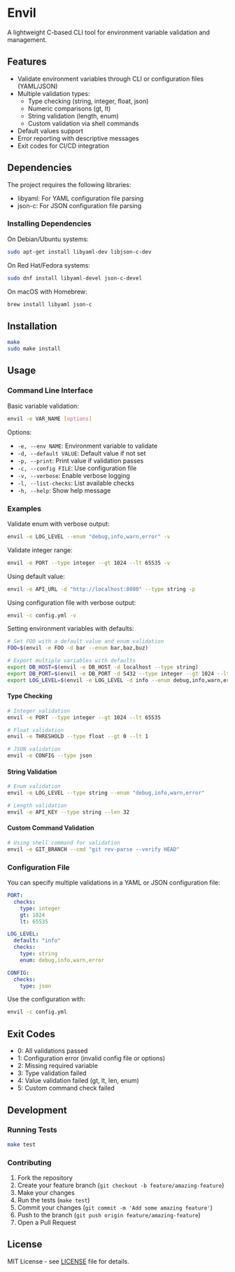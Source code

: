 # Envil

A lightweight C-based CLI tool for environment variable validation and management.

## Features

- Validate environment variables through CLI or configuration files (YAML/JSON)
- Multiple validation types:
  - Type checking (string, integer, float, json)
  - Numeric comparisons (gt, lt)
  - String validation (length, enum)
  - Custom validation via shell commands
- Default values support
- Error reporting with descriptive messages
- Exit codes for CI/CD integration

## Dependencies

The project requires the following libraries:

- libyaml: For YAML configuration file parsing
- json-c: For JSON configuration file parsing

### Installing Dependencies

On Debian/Ubuntu systems:
```bash
sudo apt-get install libyaml-dev libjson-c-dev
```

On Red Hat/Fedora systems:
```bash
sudo dnf install libyaml-devel json-c-devel
```

On macOS with Homebrew:
```bash
brew install libyaml json-c
```

## Installation

```bash
make
sudo make install
```

## Usage

### Command Line Interface

Basic variable validation:
```bash
envil -e VAR_NAME [options]
```

Options:
- `-e, --env NAME`: Environment variable to validate
- `-d, --default VALUE`: Default value if not set
- `-p, --print`: Print value if validation passes
- `-c, --config FILE`: Use configuration file
- `-v, --verbose`: Enable verbose logging
- `-l, --list-checks`: List available checks
- `-h, --help`: Show help message

### Examples

Validate enum with verbose output:
```bash
envil -e LOG_LEVEL --enum "debug,info,warn,error" -v
```

Validate integer range:
```bash
envil -e PORT --type integer --gt 1024 --lt 65535 -v
```

Using default value:
```bash
envil -e API_URL -d "http://localhost:8080" --type string -p
```

Using configuration file with verbose output:
```bash
envil -c config.yml -v
```

Setting environment variables with defaults:
```bash
# Set FOO with a default value and enum validation
FOO=$(envil -e FOO -d bar --enum bar,baz,buz)

# Export multiple variables with defaults
export DB_HOST=$(envil -e DB_HOST -d localhost --type string)
export DB_PORT=$(envil -e DB_PORT -d 5432 --type integer --gt 1024 --lt 65535)
export LOG_LEVEL=$(envil -e LOG_LEVEL -d info --enum debug,info,warn,error)
```

#### Type Checking
```bash
# Integer validation
envil -e PORT --type integer --gt 1024 --lt 65535

# Float validation
envil -e THRESHOLD --type float --gt 0 --lt 1

# JSON validation
envil -e CONFIG --type json
```

#### String Validation
```bash
# Enum validation
envil -e LOG_LEVEL --type string --enum "debug,info,warn,error"

# Length validation
envil -e API_KEY --type string --len 32
```

#### Custom Command Validation
```bash
# Using shell command for validation
envil -e GIT_BRANCH --cmd "git rev-parse --verify HEAD"
```

### Configuration File

You can specify multiple validations in a YAML or JSON configuration file:

```yaml
PORT:
  checks:
    type: integer
    gt: 1024
    lt: 65535

LOG_LEVEL:
  default: "info"
  checks:
    type: string
    enum: debug,info,warn,error

CONFIG:
  checks:
    type: json
```

Use the configuration with:
```bash
envil -c config.yml
```

## Exit Codes

- 0: All validations passed
- 1: Configuration error (invalid config file or options)
- 2: Missing required variable
- 3: Type validation failed
- 4: Value validation failed (gt, lt, len, enum)
- 5: Custom command check failed

## Development

### Running Tests
```bash
make test
```

### Contributing

1. Fork the repository
2. Create your feature branch (`git checkout -b feature/amazing-feature`)
3. Make your changes
4. Run the tests (`make test`)
5. Commit your changes (`git commit -m 'Add some amazing feature'`)
6. Push to the branch (`git push origin feature/amazing-feature`)
7. Open a Pull Request

## License

MIT License - see [LICENSE](./LICENSE) file for details.